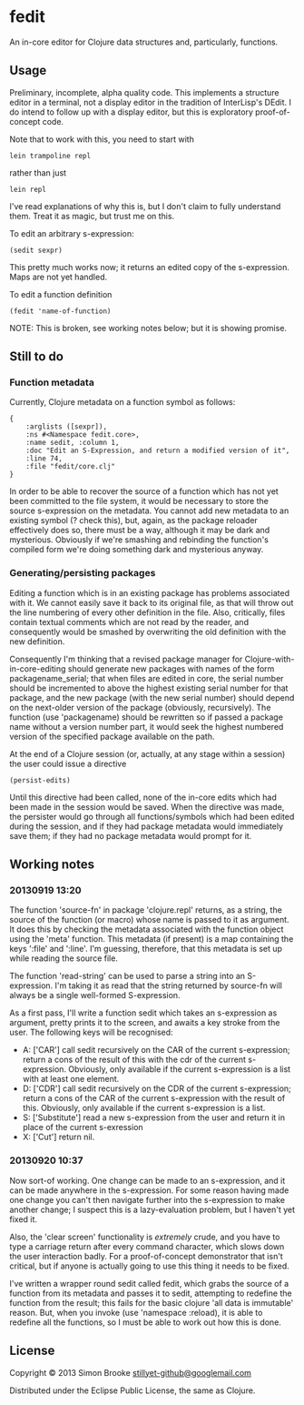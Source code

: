 # fedit

An in-core editor for Clojure data structures and, particularly, functions.

## Usage

Preliminary, incomplete, alpha quality code. This implements a structure editor in a terminal,
not a display editor in the tradition of InterLisp's DEdit. I do intend to follow up with a
display editor, but this is exploratory proof-of-concept code.

Note that to work with this, you need to start with

    lein trampoline repl

rather than just

    lein repl

I've read explanations of why this is, but I don't claim to fully understand them. Treat it as magic,
but trust me on this.

To edit an arbitrary s-expression:

	(sedit sexpr)

This pretty much works now; it returns an edited copy of the s-expression. Maps are not yet handled.

To edit a function definition

	(fedit 'name-of-function)

NOTE: This is broken, see working notes below; but it is showing promise.

## Still to do

### Function metadata

Currently, Clojure metadata on a function symbol as follows:

	{
		:arglists ([sexpr]),
		:ns #<Namespace fedit.core>,
		:name sedit, :column 1,
		:doc "Edit an S-Expression, and return a modified version of it",
		:line 74,
		:file "fedit/core.clj"
	}

In order to be able to recover the source of a function which has not yet been committed to the file
system, it would be necessary to store the source s-expression on the metadata. You cannot add new
metadata to an existing symbol (? check this), but, again, as the package reloader effectively does
so, there must be a way, although it may be dark and mysterious. Obviously if we're smashing and
rebinding the function's compiled form we're doing something dark and mysterious anyway.

### Generating/persisting packages

Editing a function which is in an existing package has problems associated with it. We cannot easily
save it back to its original file, as that will throw out the line numbering of every other definition
in the file. Also, critically, files contain textual comments which are not read by the reader, and
consequently would be smashed by overwriting the old definition with the new definition.

Consequently I'm thinking that a revised package manager for Clojure-with-in-core-editing should
generate new packages with names of the form packagename_serial; that when files are edited in core,
the serial number should be incremented to above the highest existing serial number for that package,
and the new package (with the new serial number) should depend on the next-older version of the
package (obviously, recursively). The function (use 'packagename) should be rewritten so if passed
a package name without a version number part, it would seek the highest numbered version of the
specified package available on the path.

At the end of a Clojure session (or, actually, at any stage within a session) the user could issue
a directive

	(persist-edits)

Until this directive had been called, none of the in-core edits which had been made in the session
would be saved. When the directive was made, the persister would go through all functions/symbols
which had been edited during the session, and if they had package metadata would immediately save
them; if they had no package metadata would prompt for it.

## Working notes

### 20130919 13:20

The function 'source-fn' in package 'clojure.repl' returns, as a string, the source of the
function (or macro) whose name is passed to it as argument. It does this by checking the metadata
associated with the function object using the 'meta' function. This metadata (if present) is a map
containing the keys ':file' and ':line'. I'm guessing, therefore, that this metadata is set up while
reading the source file.

The function 'read-string' can be used to parse a string into an S-expression. I'm taking it
as read that the string returned by source-fn will always be a single well-formed S-expression.

As a first pass, I'll write a function sedit which takes an s-expression as argument, pretty prints
it to the screen, and awaits a key stroke from the user. The following keys will be recognised:

* A: ['CAR'] call sedit recursively on the CAR of the current s-expression;
		return a cons of the result of this with the cdr of the current s-expression. Obviously, only
		available if the current s-expression is a list with at least one element.
* D: ['CDR'] call sedit recursively on the CDR of the current s-expression;
	return a cons of the CAR of the current s-expression with the result of this. Obviously, only
	available if the current s-expression is a list.
* S: ['Substitute'] read a new s-expression from the user and return it in place of the
	current s-exression
* X: ['Cut'] return nil.

### 20130920 10:37

Now sort-of working. One change can be made to an s-expression, and it can be made anywhere in the
s-expression. For some reason having made one change you can't then navigate further into the
s-expression to make another change; I suspect this is a lazy-evaluation problem, but I haven't yet
fixed it.

Also, the 'clear screen' functionality is *extremely* crude, and you have to type a carriage return
after every command character, which slows down the user interaction badly. For a proof-of-concept
demonstrator that isn't critical, but if anyone is actually going to use this thing it needs to be
fixed.

I've written a wrapper round sedit called fedit, which grabs the source of a function from its
metadata and passes it to sedit, attempting to redefine the function from the result; this fails for
the basic clojure 'all data is immutable' reason. But, when you invoke (use 'namespace :reload), it
is able to redefine all the functions, so I must be able to work out how this is done.

## License

Copyright © 2013 Simon Brooke <stillyet-github@googlemail.com>

Distributed under the Eclipse Public License, the same as Clojure.

